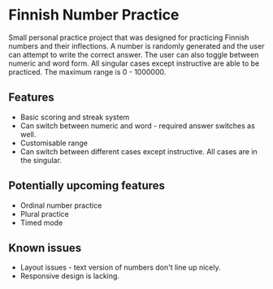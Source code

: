 # Finnish Number Practice

Small personal practice project that was designed for practicing Finnish numbers and their inflections. A number is randomly generated and the user can attempt to write the correct answer. The user can also 
toggle between numeric and word form. All singular cases except instructive are able to be practiced. The maximum range is 0 - 1000000. 

## Features
- Basic scoring and streak system
- Can switch between numeric and word - required answer switches as well.
- Customisable range
- Can switch between different cases except instructive. All cases are in the singular. 

## Potentially upcoming features
- Ordinal number practice
- Plural practice
- Timed mode 

## Known issues
- Layout issues - text version of numbers don't line up nicely.
- Responsive design is lacking.
